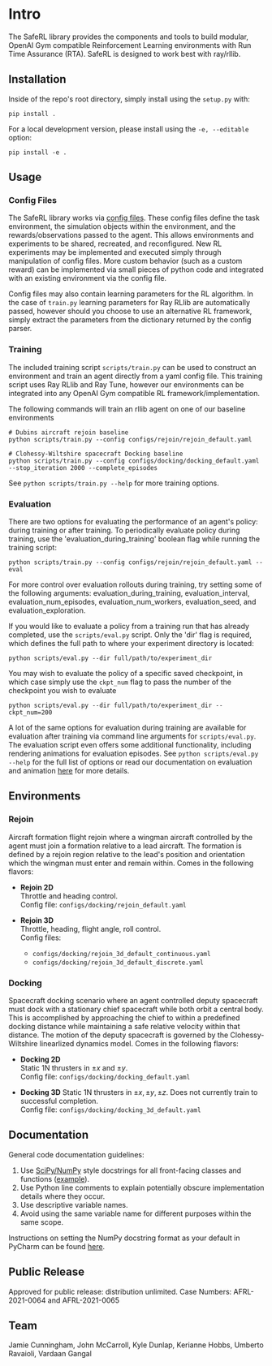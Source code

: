 # Intro
The SafeRL library provides the components and tools to build modular, OpenAI Gym compatible Reinforcement Learning environments with Run Time Assurance (RTA). SafeRL is designed to work best with ray/rllib.

## Installation
Inside of the repo's root directory, simply install using the `setup.py` with:
```shell
pip install .
```

For a local development version, please install using the `-e, --editable` option:
```shell
pip install -e .
```

## Usage

### Config Files
The SafeRL library works via [config files](docs/config_docs.md). These config files define the task environment, the simulation objects within the environment, and the rewards/observations passed to the agent. This allows environments and experiments to be shared, recreated, and reconfigured. New RL experiments may be implemented and executed simply through manipulation of config files. More custom behavior (such as a custom reward) can be implemented via small pieces of python code and integrated with an existing environment via the config file.

Config files may also contain learning parameters for the RL algorithm. In the case of `train.py` learning parameters for Ray RLlib are automatically passed, however should you choose to use an alternative RL framework, simply extract the parameters from the dictionary returned by the config parser.

### Training
The included training script `scripts/train.py` can be used to construct an environment and train an agent directly from a yaml config file. This training script uses Ray RLlib and Ray Tune, however our environments can be integrated into any OpenAI Gym compatible RL framework/implementation.

The following commands will train an rllib agent on one of our baseline environments
```shell
# Dubins aircraft rejoin baseline
python scripts/train.py --config configs/rejoin/rejoin_default.yaml

# Clohessy-Wiltshire spacecraft Docking baseline
python scripts/train.py --config configs/docking/docking_default.yaml --stop_iteration 2000 --complete_episodes
```

See ```python scripts/train.py --help``` for more training options.

### Evaluation
There are two options for evaluating the performance of an agent's policy: during training or after training.
To periodically evaluate policy during training, use the 'evaluation_during_training' boolean flag while running the 
training script:
```shell
python scripts/train.py --config configs/rejoin/rejoin_default.yaml --eval
```
For more control over evaluation rollouts during training, try setting some of the following arguments: 
evaluation_during_training, evaluation_interval, evaluation_num_episodes, evaluation_num_workers, evaluation_seed, and 
evaluation_exploration.

If you would like to evaluate a policy from a training run that has already completed, use the `scripts/eval.py` script.
Only the 'dir' flag is required, which defines the full path to where your experiment directory is located:
```shell
python scripts/eval.py --dir full/path/to/experiment_dir
```
You may wish to evaluate the policy of a specific saved checkpoint, in which case simply use the `ckpt_num` flag to pass 
the number of the checkpoint you wish to evaluate
```shell
python scripts/eval.py --dir full/path/to/experiment_dir --ckpt_num=200
```

A lot of the same options for evaluation during training are available for evaluation after training via command line 
arguments for `scripts/eval.py`. The evaluation script even offers some additional functionality, including rendering
animations for evaluation episodes. See ```python scripts/eval.py --help``` for the full list of options or read our 
documentation on evaluation and animation [here](docs/animation/evaluation_and_animation.md) for more details.




## Environments

### Rejoin
Aircraft formation flight rejoin where a wingman aircraft controlled by the agent must join a formation relative to a lead aircraft. The formation is defined by a rejoin region relative to the lead's position and orientation which the wingman must enter and remain within. Comes in the following flavors:

-  **Rejoin 2D**  
Throttle and heading control.  
Config file: `configs/docking/rejoin_default.yaml`  

-  **Rejoin 3D**  
Throttle, heading, flight angle, roll control.  
Config files: 
    - `configs/docking/rejoin_3d_default_continuous.yaml`  
    - `configs/docking/rejoin_3d_default_discrete.yaml`

### Docking
Spacecraft docking scenario where an agent controlled deputy spacecraft must dock with a stationary chief spacecraft while both orbit a central body. This is accomplished by approaching the chief to within a predefined docking distance while maintaining a safe relative velocity within that distance. The motion of the deputy spacecraft is governed by the Clohessy-Wiltshire linearlized dynamics model. Comes in the following flavors:

-  **Docking 2D**  
Static 1N thrusters in $`\pm x`$ and  $`\pm y`$.  
Config file: `configs/docking/docking_default.yaml`  

-  **Docking 3D**
Static 1N thrusters in $`\pm x, \pm y, \pm z`$. 
Does not currently train to successful completion.  
Config file: `configs/docking/docking_3d_default.yaml`  

## Documentation

General code documentation guidelines:
1. Use [SciPy/NumPy](https://numpydoc.readthedocs.io/en/latest/format.html) style docstrings for all front-facing classes and functions ([example](https://sphinxcontrib-napoleon.readthedocs.io/en/latest/example_numpy.html)).
2. Use Python line comments to explain potentially obscure implementation details where they occur.
3. Use descriptive variable names.
4. Avoid using the same variable name for different purposes within the same scope.

Instructions on setting the NumPy docstring format as your default in PyCharm can be found [here](https://www.jetbrains.com/help/pycharm/settings-tools-python-integrated-tools.html).

## Public Release
Approved for public release: distribution unlimited. Case Numbers: AFRL-2021-0064 and AFRL-2021-0065

## Team
Jamie Cunningham,
John McCarroll,
Kyle Dunlap,
Kerianne Hobbs,
Umberto Ravaioli,
Vardaan Gangal
